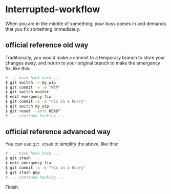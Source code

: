 # Interrupted-workflow

When you are in the middle of something, your boss comes in and demands that you fix something immediately. 

## official reference old way

Traditionally, you would make a commit to a temporary branch to store your changes away, and return to your original branch to make the emergency fix, like this:

```bash
# ... hack hack hack ...
$ git switch -c my_wip
$ git commit -a -m "WIP"
$ git switch master
$ edit emergency fix
$ git commit -a -m "Fix in a hurry"
$ git switch my_wip
$ git reset --soft HEAD^
# ... continue hacking ...
```

## official reference advanced way

You can use `git stash` to simplify the above, like this:

```bash
# ... hack hack hack ...
$ git stash
$ edit emergency fix
$ git commit -a -m "Fix in a hurry"
$ git stash pop
# ... continue hacking ...
```

Finish.